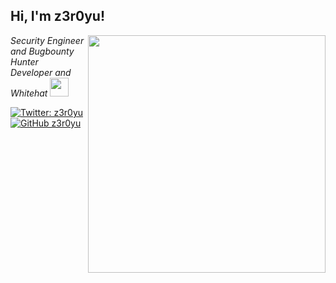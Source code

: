 <h2> Hi, I'm z3r0yu!</h2>
<img align='right' src="https://github-readme-stats.vercel.app/api?username=zer0yu&show_icons=true&theme=radical" width="380">
<p><em>Security Engineer and Bugbounty Hunter <br>
  Developer and Whitehat <img src="https://media.giphy.com/media/WUlplcMpOCEmTGBtBW/giphy.gif" width="30"> 
</em></p>

[![Twitter: z3r0yu](https://img.shields.io/twitter/follow/zeroyu_?style=flat-square)](https://twitter.com/zeroyu_)
[![GitHub z3r0yu](https://img.shields.io/github/followers/zer0yu?label=follow%20github&style=flat-square)](https://github.com/zer0yu)
